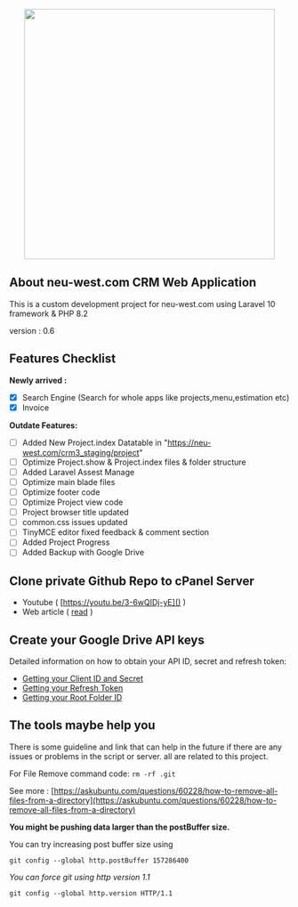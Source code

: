 <p align="center"><img src="https://neu-west.com/wp-content/uploads/2022/07/Neuwest-Bauunternehmen-3-t.png" width="450"></p>

## About neu-west.com CRM Web Application

This is a custom development project for neu-west.com using Laravel 10 framework & PHP 8.2

version : 0.6

## Features Checklist

**Newly arrived :**

- [x] Search Engine (Search for whole apps like projects,menu,estimation etc)
- [x] Invoice

**Outdate Features:**

- [ ] Added New Project.index Datatable in "https://neu-west.com/crm3_staging/project"
- [ ] Optimize Project.show & Project.index files & folder structure
- [ ] Added Laravel Assest Manage
- [ ] Optimize main blade files
- [ ] Optimize footer code
- [ ] Optimize Project view code
- [ ] Project browser title updated
- [ ] common.css issues updated
- [ ] TinyMCE editor fixed feedback & comment section
- [ ] Added Project Progress
- [ ] Added Backup with Google Drive

## Clone private Github Repo to cPanel Server

- Youtube ( [https://youtu.be/3-6wQIDj-yE]() )
- Web article ( [read](https://dashboard.webhostingmagic.com/knowledgebase/242/How-To-Clone-A-Private-Github-Repo-To-A-cPanel-Server.html "view website") )

## Create your Google Drive API keys

Detailed information on how to obtain your API ID, secret and refresh token:

- [Getting your Client ID and Secret](https://github.com/ivanvermeyen/laravel-google-drive-demo/blob/master/README/1-getting-your-dlient-id-and-secret.md)
- [Getting your Refresh Token](https://github.com/ivanvermeyen/laravel-google-drive-demo/blob/master/README/2-getting-your-refresh-token.md)
- [Getting your Root Folder ID](https://github.com/ivanvermeyen/laravel-google-drive-demo/blob/master/README/3-getting-your-root-folder-id.md)

## The tools maybe help you

There is some guideline and link that can help in the future if there are any issues or problems in the script or server. all are related to this project.

For File Remove command code: `rm -rf .git`

See more : [https://askubuntu.com/questions/60228/how-to-remove-all-files-from-a-directory](https://askubuntu.com/questions/60228/how-to-remove-all-files-from-a-directory)

**You might be pushing data larger than the postBuffer size.**

You can try increasing post buffer size using

```
git config --global http.postBuffer 157286400
```

_You can force git using http version 1.1_

```
git config --global http.version HTTP/1.1
```
